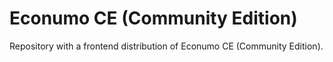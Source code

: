 # Econumo CE (Community Edition)

Repository with a frontend distribution of Econumo CE (Community Edition).
